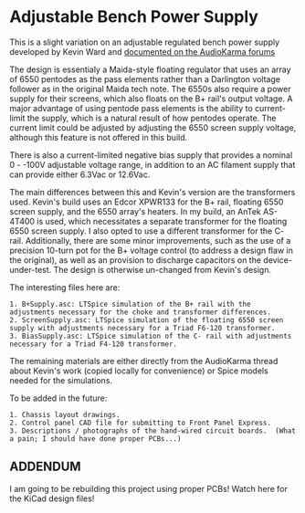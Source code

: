 # Adjustable Bench Power Supply

This is a slight variation on an adjustable regulated bench power supply developed by
Kevin Ward and [documented on the AudioKarma forums](http://audiokarma.org/forums/index.php?threads/adjustable-bench-power-supply-redux.748700/)

The design is essentialy a Maida-style floating regulator that uses an array of 6550 pentodes
as the pass elements rather than a Darlington voltage follower as in the original Maida tech
note.  The 6550s also require a power supply for their screens, which also floats on the B+
rail's output voltage.  A major advantage of using pentode pass elements is the ability to
current-limit the supply, which is a natural result of how pentodes operate.  The current limit
could be adjusted by adjusting the 6550 screen supply voltage, although this feature is not
offered in this build.

There is also a current-limited negative bias supply that provides a nominal 0 - -100V adjustable
voltage range, in addition to an AC filament supply that can provide either 6.3Vac or 12.6Vac.

The main differences between this and Kevin's version are the transformers used.  Kevin's
build uses an Edcor XPWR133 for the B+ rail, floating 6550 screen supply, and the 6550 array's
heaters.  In my build, an AnTek AS-4T400 is used, which necessitates a separate transformer
for the floating 6550 screen supply.  I also opted to use a different transformer for the C-
rail.  Additionally, there are some minor improvements, such as the use of a precision 10-turn
pot for the B+ voltage control (to address a design flaw in the original), as well as an
provision to discharge capacitors on the device-under-test.  The design is otherwise un-changed from Kevin's design.

The interesting files here are:

	1. B+Supply.asc: LTSpice simulation of the B+ rail with the adjustments necessary for the choke and transformer differences.
	2. ScreenSupply.asc: LTSpice simulation of the floating 6550 screen supply with adjustments necessary for a Triad F6-120 transformer.
	3. BiasSupply.asc: LTSpice simulation of the C- rail with adjustments necessary for a Triad F4-120 transformer.
	
The remaining materials are either directly from the AudioKarma thread about Kevin's work (copied
locally for convenience) or Spice models needed for the simulations.

To be added in the future:

	1. Chassis layout drawings.
	2. Control panel CAD file for submitting to Front Panel Express.
	3. Descriptions / photographs of the hand-wired circuit boards.  (What a pain; I should have done proper PCBs...)

## ADDENDUM

I am going to be rebuilding this project using proper PCBs!  Watch here for the KiCad design files!
